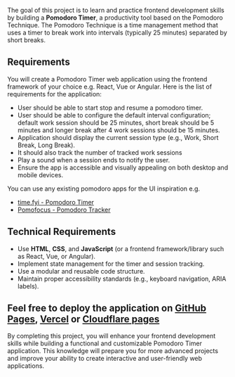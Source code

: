 The goal of this project is to learn and practice frontend development skills by building a **Pomodoro Timer**, a productivity tool based on the Pomodoro Technique. The Pomodoro Technique is a time management method that uses a timer to break work into intervals (typically 25 minutes) separated by short breaks.

## Requirements

You will create a Pomodoro Timer web application using the frontend framework of your choice e.g. React, Vue or Angular. Here is the list of requirements for the application:

- User should be able to start stop and resume a pomodoro timer.
- User should be able to configure the default interval configuration; default work session should be 25 minutes, short break should be 5 minutes and longer break after 4 work sessions should be 15 minutes.
- Application should display the current session type (e.g., Work, Short Break, Long Break).
- It should also track the number of tracked work sessions
- Play a sound when a session ends to notify the user.
- Ensure the app is accessible and visually appealing on both desktop and mobile devices.

You can use any existing pomodoro apps for the UI inspiration e.g.

- [time.fyi - Pomodoro Timer](https://time.fyi/pomodoro)
- [Pomofocus - Pomodoro Tracker](https://pomofocus.io/)

## Technical Requirements

- Use **HTML**, **CSS**, and **JavaScript** (or a frontend framework/library such as React, Vue, or Angular).
- Implement state management for the timer and session tracking.
- Use a modular and reusable code structure.
- Maintain proper accessibility standards (e.g., keyboard navigation, ARIA labels).

## Feel free to deploy the application on [GitHub Pages](https://pages.github.com/), [Vercel](https://vercel.com/) or [Cloudflare pages](https://pages.cloudflare.com/)

By completing this project, you will enhance your frontend development skills while building a functional and customizable Pomodoro Timer application. This knowledge will prepare you for more advanced projects and improve your ability to create interactive and user-friendly web applications.
